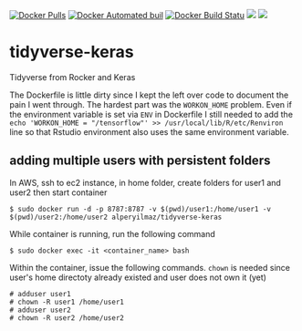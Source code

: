 [![Docker Pulls](https://img.shields.io/docker/pulls/alperyilmaz/tidyverse-keras.svg)](https://hub.docker.com/r/alperyilmaz/tidyverse-keras/) [![Docker Automated buil](https://img.shields.io/docker/automated/alperyilmaz/tidyverse-keras.svg?style=flat-square)](https://hub.docker.com/r/alperyilmaz/tidyverse-keras/) [![Docker Build Statu](https://img.shields.io/docker/build/alperyilmaz/tidyverse-keras.svg?style=flat-square)](https://hub.docker.com/r/alperyilmaz/tidyverse-keras/) [![](https://images.microbadger.com/badges/image/alperyilmaz/tidyverse-keras.svg)](https://microbadger.com/images/alperyilmaz/tidyverse-keras "Get your own image badge on microbadger.com") [![](https://images.microbadger.com/badges/license/alperyilmaz/tidyverse-keras.svg)](https://microbadger.com/images/alperyilmaz/tidyverse-keras "Get your own license badge on microbadger.com")

# tidyverse-keras
Tidyverse from Rocker and Keras

The Dockerfile is little dirty since I kept the left over code to document the pain I went through. The hardest part was the `WORKON_HOME` problem. Even if the environment variable is set via `ENV` in Dockerfile I still needed to add the `echo 'WORKON_HOME = "/tensorflow"' >> /usr/local/lib/R/etc/Renviron ` line so that Rstudio environment also uses the same environment variable.

## adding multiple users with persistent folders

In AWS, ssh to ec2 instance, in home folder, create folders for user1 and user2 then start container

```
$ sudo docker run -d -p 8787:8787 -v $(pwd)/user1:/home/user1 -v $(pwd)/user2:/home/user2 alperyilmaz/tidyverse-keras
```

While container is running, run the following command

```
$ sudo docker exec -it <container_name> bash
```

Within the container, issue the following commands. `chown` is needed since user's home directoty already existed and user does not own it (yet)

```
# adduser user1
# chown -R user1 /home/user1
# adduser user2
# chown -R user2 /home/user2
```
